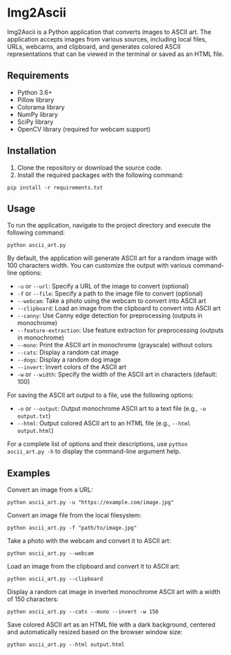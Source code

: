 # Img2Ascii
Img2Ascii is a Python application that converts images to ASCII art. The application accepts images from various sources, including local files, URLs, webcams, and clipboard, and generates colored ASCII representations that can be viewed in the terminal or saved as an HTML file.

## Requirements
- Python 3.6+
- Pillow library
- Colorama library
- NumPy library
- SciPy library
- OpenCV library (required for webcam support)

## Installation
1. Clone the repository or download the source code.
2. Install the required packages with the following command:
```
pip install -r requirements.txt
```

## Usage
To run the application, navigate to the project directory and execute the following command:
```
python ascii_art.py
```
By default, the application will generate ASCII art for a random image with 100 characters width. You can customize the output with various command-line options:
- `-u` or `--url`: Specify a URL of the image to convert (optional)
- `-f` or `--file`: Specify a path to the image file to convert (optional)
- `--webcam`: Take a photo using the webcam to convert into ASCII art
- `--clipboard`: Load an image from the clipboard to convert into ASCII art
- `--canny`: Use Canny edge detection for preprocessing (outputs in monochrome)
- `--feature-extraction`: Use feature extraction for preprocessing (outputs in monochrome)
- `--mono`: Print the ASCII art in monochrome (grayscale) without colors
- `--cats`: Display a random cat image
- `--dogs`: Display a random dog image
- `--invert`: Invert colors of the ASCII art
- `-w` or `--width`: Specify the width of the ASCII art in characters (default: 100)

For saving the ASCII art output to a file, use the following options:
- `-o` or `--output`: Output monochrome ASCII art to a text file (e.g., `-o output.txt`)
- `--html`: Output colored ASCII art to an HTML file (e.g., `--html output.html`)

For a complete list of options and their descriptions, use `python ascii_art.py -h` to display the command-line argument help.

## Examples
Convert an image from a URL:
```
python ascii_art.py -u "https://example.com/image.jpg"
```
Convert an image file from the local filesystem:
```
python ascii_art.py -f "path/to/image.jpg"
```
Take a photo with the webcam and convert it to ASCII art:
```
python ascii_art.py --webcam
```
Load an image from the clipboard and convert it to ASCII art:
```
python ascii_art.py --clipboard
```
Display a random cat image in inverted monochrome ASCII art with a width of 150 characters:
```
python ascii_art.py --cats --mono --invert -w 150
```
Save colored ASCII art as an HTML file with a dark background, centered and automatically resized based on the browser window size:
```
python ascii_art.py --html output.html
```
```